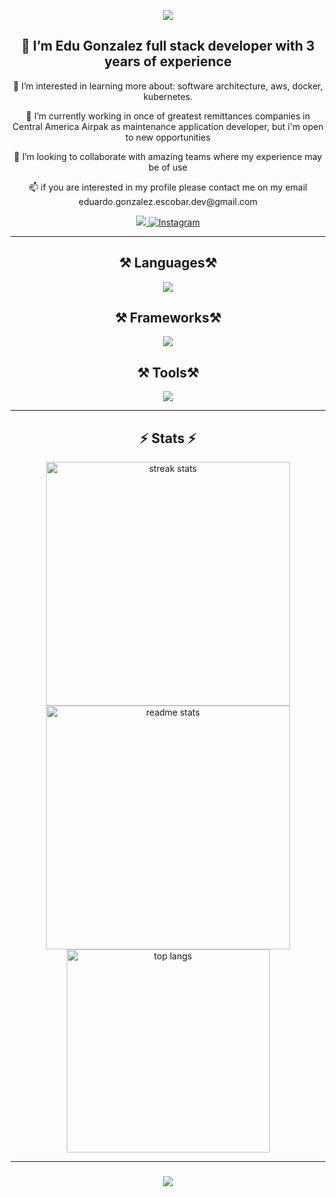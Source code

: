 <p align="center">
  <img src="https://user-images.githubusercontent.com/74038190/240906093-9be4d344-6782-461a-b5a6-32a07bf7b34e.gif">
</p>

<div align="center">
  <h2>👋 I’m Edu Gonzalez <strong>full stack developer with 3 years of experience</strong></h2>
</div>

<div align="center">
  <p>👀 I’m interested in learning more about: software architecture, aws, docker, kubernetes.</p>
  <p>🌱 I’m currently working in once of greatest remittances companies in Central America Airpak as maintenance application developer, but i'm open to new opportunities</p>
  <p>💞️ I’m looking to collaborate with amazing teams where my experience may be of use </p>
  <p>📫 if you are interested in my profile please contact me on my email eduardo.gonzalez.escobar.dev@gmail.com</p>
</div>

<div align="center">
  <a href="mailto:eduardo.gonzalez.escobar.dev@gmail.com">
    <img src="https://img.shields.io/badge/Gmail-333333?style=for-the-badge&logo=gmail&logoColor=red" />
  </a>
  <a href="https://www.instagram.com/skeg_developer/">
    <img alt="Instagram" title "Follow on Instagram" src="https://img.shields.io/badge/-Instagram-E4405F?style=for-the-badge&logo=instagram&logoColor=white"/>
  </a>
</div>

<hr/>

<h2 align="center">⚒️ Languages⚒️</h2>

<div align="center">
  <img src="https://skillicons.dev/icons?i=cs,js,ts,py,mysql,postgres,sass,css" />
</div>

<h2 align="center">⚒️ Frameworks⚒️</h2>

<div align="center">
  <img src="https://skillicons.dev/icons?i=tailwind,react,nextjs,dotnet,redux,django,flask,fastapi,express,nestjs" />
</div>

<h2 align="center">⚒️ Tools⚒️</h2>

<div align="center">
  <img src="https://skillicons.dev/icons?i=docker,aws,neovim,pnpm,linux,postman,visualstudio,git,gitlab,github,vite" />
</div>

<hr/>

<h2 align="center">⚡ Stats ⚡</h2>

<div align="center">
  <img width=390 src="https://streak-stats.demolab.com/?user=SKEGDEV&count_private=true&theme=react&border_radius=10" alt="streak stats"/>
  <img width=390 src="https://github-readme-stats.vercel.app/api?username=SKEGDEV&count_private=true&show_icons=true&theme=react&rank_icon=github&border_radius=10" alt="readme stats" />
  <br/>
  <img width=325 align="center" src="https://github-readme-stats.vercel.app/api/top-langs/?username=SKEGDEV&hide=HTML&langs_count=8&layout=compact&theme=react&border_radius=10&size_weight=0.5&count_weight=0.5&exclude_repo=github-readme-stats" alt="top langs" />
</div>

<hr/>

<h3 align="center">
  <img src="https://readme-typing-svg.herokuapp.com/?font=Righteous&size=25&center=true&vCenter=true&width=500&height=70&duration=4000&lines=Thanks+for+visiting!+✌️;+Shoot+me+a+message+on+Instagram!">
</h3>

